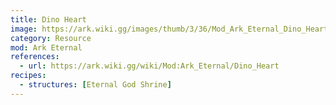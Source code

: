 ```yaml
---
title: Dino Heart
image: https://ark.wiki.gg/images/thumb/3/36/Mod_Ark_Eternal_Dino_Heart.png/228px-Mod_Ark_Eternal_Dino_Heart.png
category: Resource
mod: Ark Eternal
references:
  - url: https://ark.wiki.gg/wiki/Mod:Ark_Eternal/Dino_Heart
recipes:
  - structures: [Eternal God Shrine]
---
```


